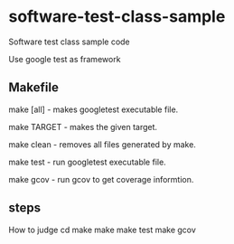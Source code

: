 # software-test-class-sample
Software test class sample code

Use google test as framework

## Makefile
make [all]  - makes googletest executable file.

make TARGET - makes the given target.

make clean  - removes all files generated by make.

make test   - run googletest executable file.

make gcov   - run gcov to get coverage informtion.

## steps
How to judge
	cd make
	make
	make test
	make gcov
